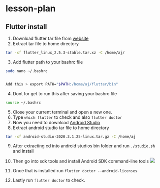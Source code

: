 # lesson-plan

## Flutter install

1. Download flutter tar file from [website](https://docs.flutter.dev/get-started/install/linux)
2. Extract tar file to home directory
```bash
tar -xf flutter_linux_2.5.3-stable.tar.xz -C /home/aj/
```
3. Add flutter path to your bashrc file
```bash
sudo nano ~/.bashrc


Add this > export PATH="$PATH:/home/aj/flutter/bin"
```
4. Dont for get to run this after saving your bashrc file
```bash
source ~/.bashrc
```
5. Close your current terminal and open a new one.
6. Type ```which flutter``` to check and also ```flutter doctor```
7. Now you need to download [Android Studio](https://developer.android.com/studio)
8. Extract android studio tar file to home directory

```bash
tar -xf android-studio-2020.3.1.25-linux.tar.gz -C /home/aj
```

9. After extracting cd into android studios bin folder and run ```./studio.sh``` and install

10. Then go into sdk tools and install Android SDK command-line tools
![](https://codimd.theninja.life/uploads/upload_e9b21af202bac46d5228e272ed3683ac.png)

11. Once that is installed run ``` flutter doctor --android-licenses ```

12. Lastly run ``` flutter doctor ``` to check.
